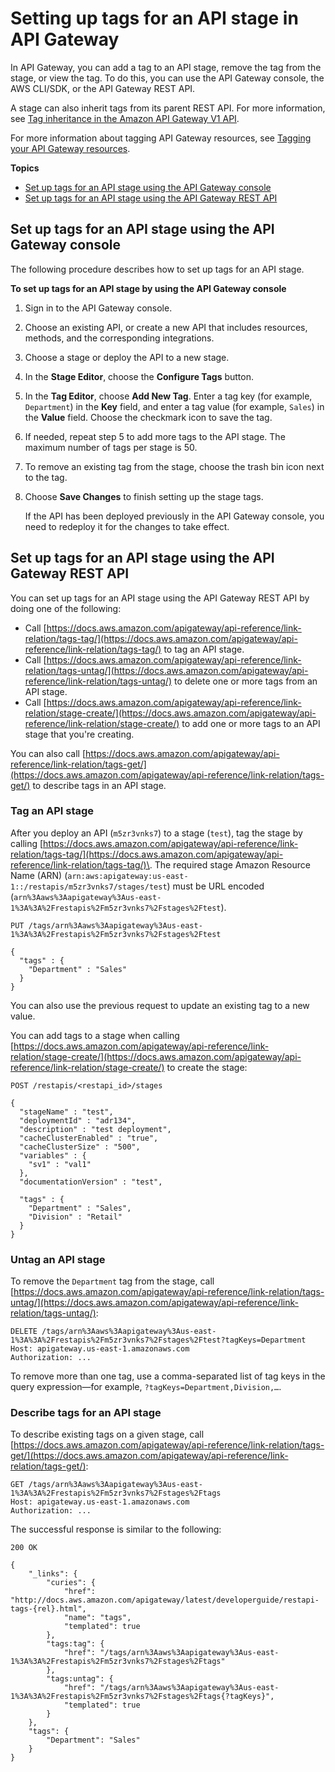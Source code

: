 # Setting up tags for an API stage in API Gateway<a name="set-up-tags"></a>

In API Gateway, you can add a tag to an API stage, remove the tag from the stage, or view the tag\. To do this, you can use the API Gateway console, the AWS CLI/SDK, or the API Gateway REST API\.

A stage can also inherit tags from its parent REST API\. For more information, see [Tag inheritance in the Amazon API Gateway V1 API](apigateway-tagging-supported-resources.md#apigateway-tagging-inheritance)\.

For more information about tagging API Gateway resources, see [Tagging your API Gateway resources](apigateway-tagging.md)\.

**Topics**
+ [Set up tags for an API stage using the API Gateway console](#set-up-tags-using-console)
+ [Set up tags for an API stage using the API Gateway REST API](#set-up-tags-using-api)

## Set up tags for an API stage using the API Gateway console<a name="set-up-tags-using-console"></a>

The following procedure describes how to set up tags for an API stage\.

**To set up tags for an API stage by using the API Gateway console**

1. Sign in to the API Gateway console\.

1. Choose an existing API, or create a new API that includes resources, methods, and the corresponding integrations\.

1. Choose a stage or deploy the API to a new stage\.

1. In the **Stage Editor**, choose the **Configure Tags** button\. 

1. In the **Tag Editor**, choose **Add New Tag**\. Enter a tag key \(for example, `Department`\) in the **Key** field, and enter a tag value \(for example, `Sales`\) in the **Value** field\. Choose the checkmark icon to save the tag\.

1.  If needed, repeat step 5 to add more tags to the API stage\. The maximum number of tags per stage is 50\.

1.  To remove an existing tag from the stage, choose the trash bin icon next to the tag\.

1. Choose **Save Changes** to finish setting up the stage tags\.

   If the API has been deployed previously in the API Gateway console, you need to redeploy it for the changes to take effect\.

## Set up tags for an API stage using the API Gateway REST API<a name="set-up-tags-using-api"></a>

You can set up tags for an API stage using the API Gateway REST API by doing one of the following:
+ Call [https://docs.aws.amazon.com/apigateway/api-reference/link-relation/tags-tag/](https://docs.aws.amazon.com/apigateway/api-reference/link-relation/tags-tag/) to tag an API stage\.
+  Call [https://docs.aws.amazon.com/apigateway/api-reference/link-relation/tags-untag/](https://docs.aws.amazon.com/apigateway/api-reference/link-relation/tags-untag/) to delete one or more tags from an API stage\.
+ Call [https://docs.aws.amazon.com/apigateway/api-reference/link-relation/stage-create/](https://docs.aws.amazon.com/apigateway/api-reference/link-relation/stage-create/) to add one or more tags to an API stage that you're creating\.

You can also call [https://docs.aws.amazon.com/apigateway/api-reference/link-relation/tags-get/](https://docs.aws.amazon.com/apigateway/api-reference/link-relation/tags-get/) to describe tags in an API stage\.

### Tag an API stage<a name="tag-a-stage-using-api"></a>

After you deploy an API \(`m5zr3vnks7`\) to a stage \(`test`\), tag the stage by calling [https://docs.aws.amazon.com/apigateway/api-reference/link-relation/tags-tag/](https://docs.aws.amazon.com/apigateway/api-reference/link-relation/tags-tag/)\. The required stage Amazon Resource Name \(ARN\) \(`arn:aws:apigateway:us-east-1::/restapis/m5zr3vnks7/stages/test`\) must be URL encoded \(`arn%3Aaws%3Aapigateway%3Aus-east-1%3A%3A%2Frestapis%2Fm5zr3vnks7%2Fstages%2Ftest`\)\. 

```
PUT /tags/arn%3Aaws%3Aapigateway%3Aus-east-1%3A%3A%2Frestapis%2Fm5zr3vnks7%2Fstages%2Ftest

{
  "tags" : {
    "Department" : "Sales"
  }
}
```

 You can also use the previous request to update an existing tag to a new value\. 

You can add tags to a stage when calling [https://docs.aws.amazon.com/apigateway/api-reference/link-relation/stage-create/](https://docs.aws.amazon.com/apigateway/api-reference/link-relation/stage-create/) to create the stage:

```
POST /restapis/<restapi_id>/stages

{
  "stageName" : "test",
  "deploymentId" : "adr134",
  "description" : "test deployment",
  "cacheClusterEnabled" : "true",
  "cacheClusterSize" : "500",
  "variables" : {
    "sv1" : "val1"
  },
  "documentationVersion" : "test",

  "tags" : {
    "Department" : "Sales",
    "Division" : "Retail"
  }
}
```

### Untag an API stage<a name="untag-a-stage-using-api"></a>

 To remove the `Department` tag from the stage, call [https://docs.aws.amazon.com/apigateway/api-reference/link-relation/tags-untag/](https://docs.aws.amazon.com/apigateway/api-reference/link-relation/tags-untag/): 

```
DELETE /tags/arn%3Aaws%3Aapigateway%3Aus-east-1%3A%3A%2Frestapis%2Fm5zr3vnks7%2Fstages%2Ftest?tagKeys=Department
Host: apigateway.us-east-1.amazonaws.com
Authorization: ...
```

 To remove more than one tag, use a comma\-separated list of tag keys in the query expression—for example, `?tagKeys=Department,Division,…`\. 

### Describe tags for an API stage<a name="get-tags-using-api"></a>

To describe existing tags on a given stage, call [https://docs.aws.amazon.com/apigateway/api-reference/link-relation/tags-get/](https://docs.aws.amazon.com/apigateway/api-reference/link-relation/tags-get/):

```
GET /tags/arn%3Aaws%3Aapigateway%3Aus-east-1%3A%3A%2Frestapis%2Fm5zr3vnks7%2Fstages%2Ftags
Host: apigateway.us-east-1.amazonaws.com
Authorization: ...
```

The successful response is similar to the following:

```
200 OK

{
    "_links": {
        "curies": {
            "href": "http://docs.aws.amazon.com/apigateway/latest/developerguide/restapi-tags-{rel}.html",
            "name": "tags",
            "templated": true
        },
        "tags:tag": {
            "href": "/tags/arn%3Aaws%3Aapigateway%3Aus-east-1%3A%3A%2Frestapis%2Fm5zr3vnks7%2Fstages%2Ftags"
        },
        "tags:untag": {
            "href": "/tags/arn%3Aaws%3Aapigateway%3Aus-east-1%3A%3A%2Frestapis%2Fm5zr3vnks7%2Fstages%2Ftags{?tagKeys}",
            "templated": true
        }
    },
    "tags": {
        "Department": "Sales"
    }
}
```